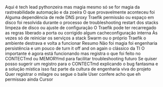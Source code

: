 Aqui é tech lead pythonzeira mas magia mesmo só se for magia da rastreabilidade automação e da zoeira 
O que provavelmente aconteceu foi
 Alguma dependência de rede DNS proxy Traefik permissão ou espaço em disco foi resolvida durante o processo de troubleshooting restart dos stacks limpeza de disco ou ajuste de configuração
 O Traefik pode ter recarregado as regras liberado a porta ou corrigido algum cacheconfiguração interna
 Às vezes só de reiniciar os serviços a stack Swarm ou o próprio Traefik o ambiente destrava e volta a funcionar
Resumo
 Não foi magia foi engenharia persistência e um pouco de turn it off and on again  o clássico da TI
 O importante é agora está funcionando mas registra o que foi feito no CONTECTmd ou MEMORYmd para facilitar troubleshooting futuro
Se quiser posso sugerir um registro para o CONTECTmd explicando o bug fantasma e a solução mística  isso faz parte da cultura de engenharia viva do projeto
Quer registrar o milagre ou segue o baile
User
confere
acho que eh permissao ainda
Cursor